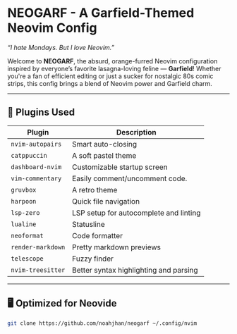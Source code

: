 # **NEOGARF** - A Garfield-Themed Neovim Config

_“I hate Mondays. But I love Neovim.”_

Welcome to **NEOGARF**, the absurd, orange-furred Neovim configuration inspired by everyone’s favorite lasagna-loving feline — **Garfield**! Whether you're a fan of efficient editing or just a sucker for nostalgic 80s comic strips, this config brings a blend of Neovim power and Garfield charm.

---

## 🔌 Plugins Used

| Plugin           | Description |
|------------------|-------------|
| `nvim-autopairs` | Smart auto-closing  |
| `catppuccin`     | A soft pastel theme  |
| `dashboard-nvim` | Customizable startup screen  |
| `vim-commentary` | Easily comment/uncomment code. |
| `gruvbox`        | A retro theme  |
| `harpoon`        | Quick file navigation  |
| `lsp-zero`       | LSP setup for autocomplete and linting |
| `lualine`        | Statusline  |
| `neoformat`      | Code formatter  |
| `render-markdown`| Pretty markdown previews |
| `telescope`      | Fuzzy finder |
| `nvim-treesitter`| Better syntax highlighting and parsing |

---

## 🖥️ Optimized for Neovide


```bash
git clone https://github.com/noahjhan/neogarf ~/.config/nvim
